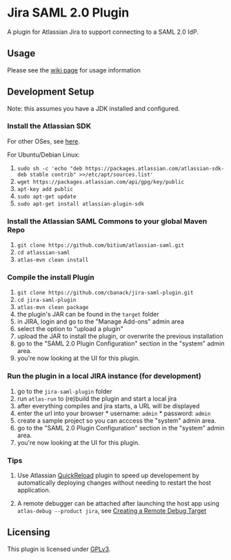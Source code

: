 # Jira SAML 2.0 Plugin

A plugin for Atlassian Jira to support connecting to a SAML 2.0 IdP.

## Usage
Please see the [wiki page](https://github.com/bitium/jira-saml-plugin/wiki/Installation-and-Usage-Instructions) for usage information

## Development Setup

Note: this assumes you have a JDK installed and configured.

### Install the Atlassian SDK

  For other OSes, see [here](https://developer.atlassian.com/server/framework/atlassian-sdk/downloads/).  
  
  For Ubuntu/Debian Linux:
  1. ```sudo sh -c 'echo "deb https://packages.atlassian.com/atlassian-sdk-deb stable contrib" >>/etc/apt/sources.list'```
  2. ```wget https://packages.atlassian.com/api/gpg/key/public```
  3. ```apt-key add public```
  4. ```sudo apt-get update```
  5. ```sudo apt-get install atlassian-plugin-sdk```

### Install the Atlassian SAML Commons to your global Maven Repo

  1. ```git clone https://github.com/bitium/atlassian-saml.git```
  2. ```cd atlassian-saml```
  3. ```atlas-mvn clean install```
  
### Compile the install Plugin ###

  1. ```git clone https://github.com/cbanack/jira-saml-plugin.git```
  2. ```cd jira-saml-plugin```
  3. ```atlas-mvn clean package```
  4. the plugin's JAR can be found in the ```target``` folder
  5. in JIRA, login and go to the "Manage Add-ons" admin area
  6. select the option to "upload a plugin"
  7. upload the JAR to install the plugin, or overwrite the previous installation
  8. go to the "SAML 2.0 Plugin Configuration" section in the "system" admin area.
  9. you're now looking at the UI for this plugin.

### Run the plugin in a local JIRA instance (for development)

  1. go to the ```jira-saml-plugin``` folder
  2. run ```atlas-run``` to (re)build the plugin and start a local jira
  3. after everything compiles and jira starts, a URL will be displayed
  4. enter the url into your browser
    * username: ```admin```
    * password: ```admin```
  5. create a sample project so you can acccess the "system" admin area.
  6. go to the "SAML 2.0 Plugin Configuration" section in the "system" admin area.
  7. you're now looking at the UI for this plugin.

### Tips
  1. Use Atlassian [QuickReload](https://developer.atlassian.com/docs/developer-tools/automatic-plugin-reinstallation-with-quickreload) plugin to speed up developement by automatically deploying changes without needing to restart the host application.
  
  2. A remote debugger can be attached after launching the host app using ```atlas-debug --product jira```, see [Creating a Remote Debug Target](https://developer.atlassian.com/docs/developer-tools/working-in-an-ide/creating-a-remote-debug-target)

## Licensing
  This plugin is licensed under [GPLv3](LICENSE).

